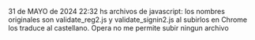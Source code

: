 31 de MAYO de 2024 22:32 hs
archivos de javascript: los nombres originales son validate_reg2.js y validate_signin2.js
al subirlos en Chrome los traduce al castellano.
Opera no me permite subir ningun archivo
